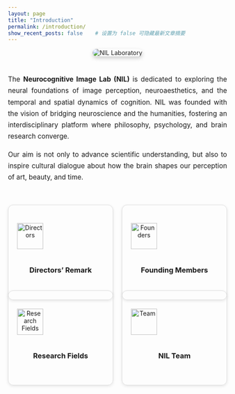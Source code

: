 ```yaml
---
layout: page
title: "Introduction"
permalink: /introduction/
show_recent_posts: false    # 设置为 false 可隐藏最新文章摘要
---
```


<!-- 顶部大图 -->
<div style="text-align:center; margin-bottom: 40px;">
  <img src="/images/intro-nil-front.jpg" alt="NIL Laboratory" style="max-width:100%; border-radius: 12px; box-shadow: 0 4px 10px rgba(0,0,0,0.2);">
</div>

<!-- 实验室简介 -->
<div style="text-align: justify; font-size: 1.1em; line-height: 1.7em; margin-bottom: 50px;">
  <p>
  The <strong>Neurocognitive Image Lab (NIL)</strong> is dedicated to exploring the neural foundations of image perception, neuroaesthetics, and the temporal and spatial dynamics of cognition. 
  NIL was founded with the vision of bridging neuroscience and the humanities, fostering an interdisciplinary platform where philosophy, psychology, and brain research converge.
  </p>
  <p>
  Our aim is not only to advance scientific understanding, but also to inspire cultural dialogue about how the brain shapes our perception of art, beauty, and time.
  </p>
</div>

<!-- 链接卡片 -->
<div style="display: grid; grid-template-columns: repeat(auto-fit, minmax(220px, 1fr)); gap: 20px;">

  <!-- Directors' Remark -->
  <a href="/introduction/remark/" style="text-decoration:none; color:inherit; display:block; height:100%;">
    <div style="border:1px solid #ddd; border-radius:12px; padding:20px; text-align:center; 
                box-shadow:0 2px 6px rgba(0,0,0,0.1); transition:0.3s;
                display:flex; flex-direction:column; justify-content:center; height:100%;">
      <img src="/images/icons/director.png" alt="Directors" style="width:60px; margin-bottom:15px;">
      <h3>Directors’ Remark</h3>
    </div>
  </a>

  <!-- Founding Members -->
  <a href="/introduction/founding_members/" style="text-decoration:none; color:inherit; display:block; height:100%;">
    <div style="border:1px solid #ddd; border-radius:12px; padding:20px; text-align:center; 
                box-shadow:0 2px 6px rgba(0,0,0,0.1); transition:0.3s;
                display:flex; flex-direction:column; justify-content:center; height:100%;">
      <img src="/images/icons/members.png" alt="Founders" style="width:60px; margin-bottom:15px;">
      <h3>Founding Members</h3>
    </div>
  </a>

  <!-- Research Fields -->
  <a href="/introduction/fields/" style="text-decoration:none; color:inherit; display:block; height:100%;">
    <div style="border:1px solid #ddd; border-radius:12px; padding:20px; text-align:center; 
                box-shadow:0 2px 6px rgba(0,0,0,0.1); transition:0.3s;
                display:flex; flex-direction:column; justify-content:center; height:100%;">
      <img src="/images/icons/research.png" alt="Research Fields" style="width:60px; margin-bottom:15px;">
      <h3>Research Fields</h3>
    </div>
  </a>

  <!-- NIL Team -->
  <a href="/introduction/team/" style="text-decoration:none; color:inherit; display:block; height:100%;">
    <div style="border:1px solid #ddd; border-radius:12px; padding:20px; text-align:center; 
                box-shadow:0 2px 6px rgba(0,0,0,0.1); transition:0.3s;
                display:flex; flex-direction:column; justify-content:center; height:100%;">
      <img src="/images/icons/team.png" alt="Team" style="width:60px; margin-bottom:15px;">
      <h3>NIL Team</h3>
    </div>
  </a>

</div>
